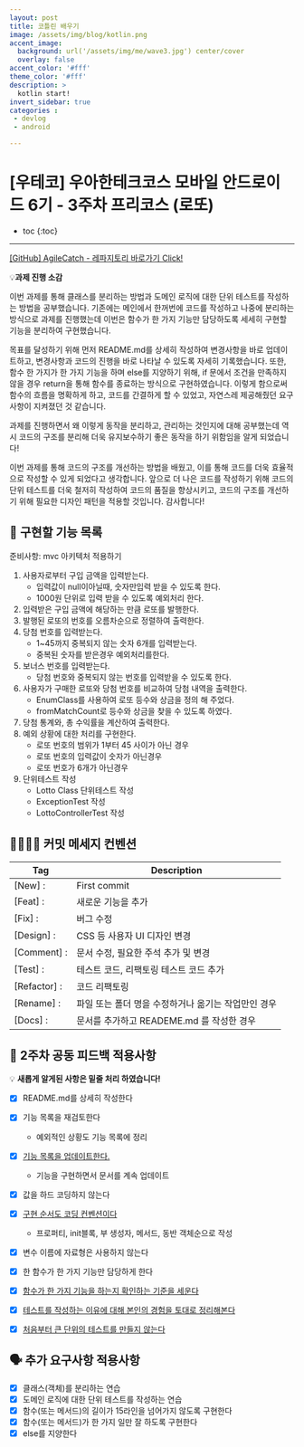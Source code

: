 ```yaml
---
layout: post
title: 코틀린 배우기
image: /assets/img/blog/kotlin.png
accent_image: 
  background: url('/assets/img/me/wave3.jpg') center/cover
  overlay: false
accent_color: '#fff'
theme_color: '#fff'
description: >
  kotlin start!
invert_sidebar: true
categories :
 - devlog	
 - android

---
```


# [우테코] 우아한테크코스 모바일 안드로이드 6기 - 3주차 프리코스 (로또)

* toc
{:toc}
---

[[GitHub] AgileCatch - 레파지토리 바로가기 Click!](https://github.com/AgileCatch/kotlin-lotto-6/tree/AgileCatch)

💡**과제 진행 소감**

이번 과제를 통해 클래스를 분리하는 방법과 도메인 로직에 대한 단위 테스트를 작성하는 방법을 공부했습니다.
기존에는 메인에서 한꺼번에 코드를 작성하고 나중에 분리하는 방식으로 과제를 진행했는데 이번은 함수가 한 가지 기능만 담당하도록 세세히 구현할 기능을 분리하여 구현했습니다.

목표를 달성하기 위해 먼저 README.md를 상세히 작성하여 변경사항을 바로 업데이트하고, 변경사항과 코드의 진행을 바로 나타날 수 있도록 자세히 기록했습니다. 또한, 함수 한 가지가 한 가지 기능을 하며 else를 지양하기 위해, if 문에서 조건을 만족하지 않을 경우 return을 통해 함수를 종료하는 방식으로 구현하였습니다. 이렇게 함으로써 함수의 흐름을 명확하게 하고, 코드를 간결하게 할 수 있었고, 자연스레  제공해줬던 요구사항이 지켜졌던 것 같습니다.

과제를 진행하면서 왜 이렇게 동작을 분리하고, 관리하는 것인지에 대해 공부했는데 역시 코드의 구조를 분리해 더욱 유지보수하기 좋은 동작을 하기 위함임을 알게 되었습니다!

이번 과제를 통해 코드의 구조를 개선하는 방법을 배웠고, 이를 통해 코드를 더욱 효율적으로 작성할 수 있게 되었다고 생각합니다.  앞으로 더 나은 코드를 작성하기 위해 코드의 단위 테스트를 더욱 철저히 작성하여 코드의 품질을 향상시키고, 코드의 구조를 개선하기 위해 필요한 디자인 패턴을 적용할 것입니다. 감사합니다!



## 🧾 **구현할 기능 목록**

준비사항: mvc 아키텍처 적용하기

1. 사용자로부터 구입 금액을 입력받는다.
    - 입력값이 null이아닐때, 숫자만입력 받을 수 있도록 한다.
    - 1000원 단위로 입력 받을 수 있도록 예외처리 한다.
2. 입력받은 구입 금액에 해당하는 만큼 로또를 발행한다.
3. 발행된 로또의 번호를 오름차순으로 정렬하여 출력한다.
4. 당첨 번호를 입력받는다.
    - 1~45까지 중복되지 않는 숫자 6개를 입력받는다.
    - 중복된 숫자를 받은경우 예외처리를한다.
5. 보너스 번호를 입력받는다.
    - 당첨 번호와 중복되지 않는 번호를 입력받을 수 있도록 한다.
6. 사용자가 구매한 로또와 당첨 번호를 비교하여 당첨 내역을 출력한다.
    - EnumClass를 사용하여 로또 등수와 상금을 정의 해 주었다.
    - fromMatchCount로 등수와 상금을 찾을 수 있도록 하였다.
7. 당첨 통계와, 총 수익률을 계산하여 출력한다.
8. 예외 상황에 대한 처리를 구현한다.
    - 로또 번호의 범위가 1부터 45 사이가 아닌 경우
    - 로또 번호의 입력값이 숫자가 아닌경우
    - 로또 번호가 6개가 아닌경우
9. 단위테스트 작성
    - Lotto Class 단위테스트 작성
    - ExceptionTest 작성
    - LottoControllerTest 작성



## 🫱🏻‍🫲🏼 **커밋 메세지 컨벤션**

| Tag          | Description                   |
|--------------|-------------------------------|
| [New] :      | First commit                  |
| [Feat] :     | 새로운 기능을 추가                    |
| [Fix] :      | 버그 수정                         |
| [Design] :   | CSS 등 사용자 UI 디자인 변경           |
| [Comment] :  | 문서 수정, 필요한 주석 추가 및 변경         |
| [Test] :     | 테스트 코드, 리팩토링 테스트 코드 추가        |
| [Refactor] : | 코드 리팩토링                       |
| [Rename] :   | 파일 또는 폴더 명을 수정하거나 옮기는 작업만인 경우 |
| [Docs] :   	 | 문서를 추가하고 READEME.md 를 작성한 경우  |



## 📢 **2주차 공동 피드백 적용사항**

💡 **새롭게 알게된 사항은 밑줄 처리 하였습니다!**

- [x] README.md를 상세히 작성한다
- [x] 기능 목록을 재검토한다
    - 예외적인 상황도 기능 목록에 정리
- [x] <u>기능 목록을 업데이트한다.</u>
    - 기능을 구현하면서 문서를 계속 업데이트
- [x] 값을 하드 코딩하지 않는다
- [x] <u>구현 순서도 코딩 컨벤션이다</u>
    - 프로퍼티, init블록, 부 생성자, 메서드, 동반 객체순으로 작성
- [x] 변수 이름에 자료형은 사용하지 않는다
- [x] 한 함수가 한 가지 기능만 담당하게 한다
- [x] <u>함수가 한 가지 기능을 하는지 확인하는 기준을 세운다</u>
- [x] <u>테스트를 작성하는 이유에 대해 본인의 경험을 토대로 정리해본다</u>
- [x] <u>처음부터 큰 단위의 테스트를 만들지 않는다</u>



## 🗣️ **추가 요구사항 적용사항**

- [x] 클래스(객체)를 분리하는 연습
- [x] 도메인 로직에 대한 단위 테스트를 작성하는 연습
- [x] 함수(또는 메서드)의 길이가 15라인을 넘어가지 않도록 구현한다
- [x] 함수(또는 메서드)가 한 가지 일만 잘 하도록 구현한다
- [x] else를 지양한다
